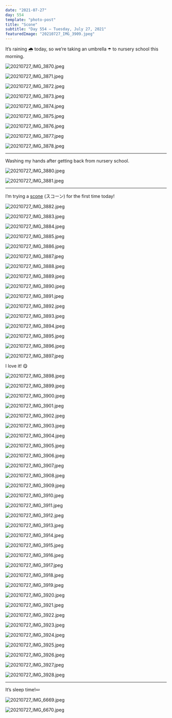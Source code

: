 ```yaml
---
date: "2021-07-27"
day: 554
template: "photo-post"
title: "Scone"
subtitle: "Day 554 – Tuesday, July 27, 2021"
featuredImage: "20210727_IMG_3909.jpeg"
---
```


It’s raining 🌧 today, so we’re taking an umbrella ☂ to nursery school this morning.

![20210727_IMG_3870.jpeg](20210727_IMG_3870.jpeg)

![20210727_IMG_3871.jpeg](20210727_IMG_3871.jpeg)

![20210727_IMG_3872.jpeg](20210727_IMG_3872.jpeg)

![20210727_IMG_3873.jpeg](20210727_IMG_3873.jpeg)

![20210727_IMG_3874.jpeg](20210727_IMG_3874.jpeg)

![20210727_IMG_3875.jpeg](20210727_IMG_3875.jpeg)

![20210727_IMG_3876.jpeg](20210727_IMG_3876.jpeg)

![20210727_IMG_3877.jpeg](20210727_IMG_3877.jpeg)

![20210727_IMG_3878.jpeg](20210727_IMG_3878.jpeg)

<hr />

Washing my hands after getting back from nursery school.

![20210727_IMG_3880.jpeg](20210727_IMG_3880.jpeg)

![20210727_IMG_3881.jpeg](20210727_IMG_3881.jpeg)

<hr />

I’m trying a <a href="https://en.wikipedia.org/wiki/Scone">scone</a> (スコーン) for the first time today!

![20210727_IMG_3882.jpeg](20210727_IMG_3882.jpeg)

![20210727_IMG_3883.jpeg](20210727_IMG_3883.jpeg)

![20210727_IMG_3884.jpeg](20210727_IMG_3884.jpeg)

![20210727_IMG_3885.jpeg](20210727_IMG_3885.jpeg)

![20210727_IMG_3886.jpeg](20210727_IMG_3886.jpeg)

![20210727_IMG_3887.jpeg](20210727_IMG_3887.jpeg)

![20210727_IMG_3888.jpeg](20210727_IMG_3888.jpeg)

![20210727_IMG_3889.jpeg](20210727_IMG_3889.jpeg)

![20210727_IMG_3890.jpeg](20210727_IMG_3890.jpeg)

![20210727_IMG_3891.jpeg](20210727_IMG_3891.jpeg)

![20210727_IMG_3892.jpeg](20210727_IMG_3892.jpeg)

![20210727_IMG_3893.jpeg](20210727_IMG_3893.jpeg)

![20210727_IMG_3894.jpeg](20210727_IMG_3894.jpeg)

![20210727_IMG_3895.jpeg](20210727_IMG_3895.jpeg)

![20210727_IMG_3896.jpeg](20210727_IMG_3896.jpeg)

![20210727_IMG_3897.jpeg](20210727_IMG_3897.jpeg)

I love it! 😋

![20210727_IMG_3898.jpeg](20210727_IMG_3898.jpeg)

![20210727_IMG_3899.jpeg](20210727_IMG_3899.jpeg)

![20210727_IMG_3900.jpeg](20210727_IMG_3900.jpeg)

![20210727_IMG_3901.jpeg](20210727_IMG_3901.jpeg)

![20210727_IMG_3902.jpeg](20210727_IMG_3902.jpeg)

![20210727_IMG_3903.jpeg](20210727_IMG_3903.jpeg)

![20210727_IMG_3904.jpeg](20210727_IMG_3904.jpeg)

![20210727_IMG_3905.jpeg](20210727_IMG_3905.jpeg)

![20210727_IMG_3906.jpeg](20210727_IMG_3906.jpeg)

![20210727_IMG_3907.jpeg](20210727_IMG_3907.jpeg)

![20210727_IMG_3908.jpeg](20210727_IMG_3908.jpeg)

![20210727_IMG_3909.jpeg](20210727_IMG_3909.jpeg)

![20210727_IMG_3910.jpeg](20210727_IMG_3910.jpeg)

![20210727_IMG_3911.jpeg](20210727_IMG_3911.jpeg)

![20210727_IMG_3912.jpeg](20210727_IMG_3912.jpeg)

![20210727_IMG_3913.jpeg](20210727_IMG_3913.jpeg)

![20210727_IMG_3914.jpeg](20210727_IMG_3914.jpeg)

![20210727_IMG_3915.jpeg](20210727_IMG_3915.jpeg)

![20210727_IMG_3916.jpeg](20210727_IMG_3916.jpeg)

![20210727_IMG_3917.jpeg](20210727_IMG_3917.jpeg)

![20210727_IMG_3918.jpeg](20210727_IMG_3918.jpeg)

![20210727_IMG_3919.jpeg](20210727_IMG_3919.jpeg)

![20210727_IMG_3920.jpeg](20210727_IMG_3920.jpeg)

![20210727_IMG_3921.jpeg](20210727_IMG_3921.jpeg)

![20210727_IMG_3922.jpeg](20210727_IMG_3922.jpeg)

![20210727_IMG_3923.jpeg](20210727_IMG_3923.jpeg)

![20210727_IMG_3924.jpeg](20210727_IMG_3924.jpeg)

![20210727_IMG_3925.jpeg](20210727_IMG_3925.jpeg)

![20210727_IMG_3926.jpeg](20210727_IMG_3926.jpeg)

![20210727_IMG_3927.jpeg](20210727_IMG_3927.jpeg)

![20210727_IMG_3928.jpeg](20210727_IMG_3928.jpeg)

<hr />

It’s sleep time!💤

![20210727_IMG_6669.jpeg](20210727_IMG_6669.jpeg)

![20210727_IMG_6670.jpeg](20210727_IMG_6670.jpeg)
